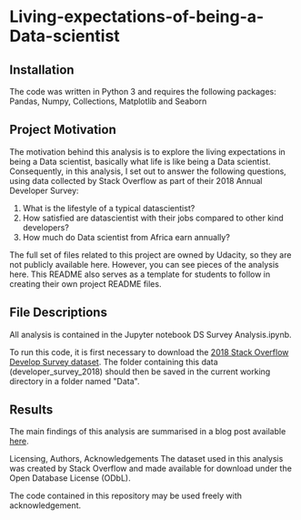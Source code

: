 # Living-expectations-of-being-a-Data-scientist

## Installation 
The code was written in Python 3 and requires the following packages: Pandas, Numpy, Collections, Matplotlib and Seaborn

## Project Motivation 
The motivation behind this analysis is to explore the living expectations in being a Data scientist, basically what life is like being a Data scientist. Consequently, in this analysis, I set out to answer the following questions, using data collected by Stack Overflow as part of their 2018 Annual Developer Survey:

1. What is the lifestyle of a typical datascientist?
2. How satisfied are datascientist with their jobs compared to other kind  developers?
3. How much do Data scientist from Africa earn annually?

The full set of files related to this project are owned by Udacity, so they are not publicly available here.  However, you can see pieces of the analysis here.  This README also serves as a template for students to follow in creating their own project README files.

## File Descriptions
All analysis is contained in the Jupyter notebook DS Survey Analysis.ipynb.

To run this code, it is first necessary to download the [2018 Stack Overflow Develop Survey dataset](https://insights.stackoverflow.com/survey). The folder containing this data (developer_survey_2018) should then be saved in the current working directory in a folder named "Data".

## Results
The main findings of this analysis are summarised in a blog post available [here](https://medium.com/@ayotomiwasalau/window-into-the-living-expectations-of-being-a-data-scientist-8d62d32136e).

Licensing, Authors, Acknowledgements
The dataset used in this analysis was created by Stack Overflow and made available for download under the Open Database License (ODbL).

The code contained in this repository may be used freely with acknowledgement.
